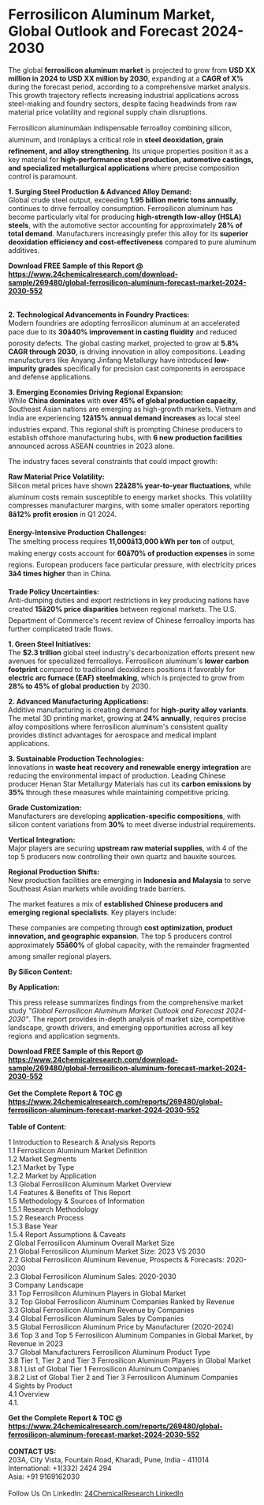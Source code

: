 <h1>Ferrosilicon Aluminum Market, Global Outlook and Forecast 2024-2030</h1><p>The global <strong>ferrosilicon aluminum market</strong> is projected to grow from <strong>USD XX million in 2024 to USD XX million by 2030</strong>, expanding at a <strong>CAGR of X%</strong> during the forecast period, according to a comprehensive market analysis. This growth trajectory reflects increasing industrial applications across steel-making and foundry sectors, despite facing headwinds from raw material price volatility and regional supply chain disruptions.</p><p>Ferrosilicon aluminumâan indispensable ferroalloy combining silicon, aluminum, and ironâplays a critical role in <strong>steel deoxidation, grain refinement, and alloy strengthening</strong>. Its unique properties position it as a key material for <strong>high-performance steel production, automotive castings, and specialized metallurgical applications</strong> where precise composition control is paramount.</p><p><strong>1. Surging Steel Production &amp; Advanced Alloy Demand:</strong><br>
Global crude steel output, exceeding <strong>1.95 billion metric tons annually</strong>, continues to drive ferroalloy consumption. Ferrosilicon aluminum has become particularly vital for producing <strong>high-strength low-alloy (HSLA) steels</strong>, with the automotive sector accounting for approximately <strong>28% of total demand</strong>. Manufacturers increasingly prefer this alloy for its <strong>superior deoxidation efficiency and cost-effectiveness</strong> compared to pure aluminum additives.</p><div><b>Download FREE Sample of this Report @ 
            <a href="https://www.24chemicalresearch.com/download-sample/269480/global-ferrosilicon-aluminum-forecast-market-2024-2030-552">
            https://www.24chemicalresearch.com/download-sample/269480/global-ferrosilicon-aluminum-forecast-market-2024-2030-552</a></b></div><br><p><strong>2. Technological Advancements in Foundry Practices:</strong><br>
Modern foundries are adopting ferrosilicon aluminum at an accelerated pace due to its <strong>30â40% improvement in casting fluidity</strong> and reduced porosity defects. The global casting market, projected to grow at <strong>5.8% CAGR through 2030</strong>, is driving innovation in alloy compositions. Leading manufacturers like Anyang Jinfang Metallurgy have introduced <strong>low-impurity grades</strong> specifically for precision cast components in aerospace and defense applications.</p><p><strong>3. Emerging Economies Driving Regional Expansion:</strong><br>
While <strong>China dominates</strong> with <strong>over 45% of global production capacity</strong>, Southeast Asian nations are emerging as high-growth markets. Vietnam and India are experiencing <strong>12â15% annual demand increases</strong> as local steel industries expand. This regional shift is prompting Chinese producers to establish offshore manufacturing hubs, with <strong>6 new production facilities</strong> announced across ASEAN countries in 2023 alone.</p><p>The industry faces several constraints that could impact growth:</p><p><strong>Raw Material Price Volatility:</strong><br>
    Silicon metal prices have shown <strong>22â28% year-to-year fluctuations</strong>, while aluminum costs remain susceptible to energy market shocks. This volatility compresses manufacturer margins, with some smaller operators reporting <strong>8â12% profit erosion</strong> in Q1 2024.</p><p><strong>Energy-Intensive Production Challenges:</strong><br>
    The smelting process requires <strong>11,000â13,000 kWh per ton</strong> of output, making energy costs account for <strong>60â70% of production expenses</strong> in some regions. European producers face particular pressure, with electricity prices <strong>3â4 times higher</strong> than in China.</p><p><strong>Trade Policy Uncertainties:</strong><br>
    Anti-dumping duties and export restrictions in key producing nations have created <strong>15â20% price disparities</strong> between regional markets. The U.S. Department of Commerce's recent review of Chinese ferroalloy imports has further complicated trade flows.</p><p><strong>1. Green Steel Initiatives:</strong><br>
The <strong>$2.3 trillion</strong> global steel industry's decarbonization efforts present new avenues for specialized ferroalloys. Ferrosilicon aluminum's <strong>lower carbon footprint</strong> compared to traditional deoxidizers positions it favorably for <strong>electric arc furnace (EAF) steelmaking</strong>, which is projected to grow from <strong>28% to 45% of global production</strong> by 2030.</p><p><strong>2. Advanced Manufacturing Applications:</strong><br>
Additive manufacturing is creating demand for <strong>high-purity alloy variants</strong>. The metal 3D printing market, growing at <strong>24% annually</strong>, requires precise alloy compositions where ferrosilicon aluminum's consistent quality provides distinct advantages for aerospace and medical implant applications.</p><p><strong>3. Sustainable Production Technologies:</strong><br>
Innovations in <strong>waste heat recovery and renewable energy integration</strong> are reducing the environmental impact of production. Leading Chinese producer Henan Star Metallurgy Materials has cut its <strong>carbon emissions by 35%</strong> through these measures while maintaining competitive pricing.</p><p><strong>Grade Customization:</strong><br>
    Manufacturers are developing <strong>application-specific compositions</strong>, with silicon content variations from <strong>30%</strong> to meet diverse industrial requirements.</p><p><strong>Vertical Integration:</strong><br>
    Major players are securing <strong>upstream raw material supplies</strong>, with 4 of the top 5 producers now controlling their own quartz and bauxite sources.</p><p><strong>Regional Production Shifts:</strong><br>
    New production facilities are emerging in <strong>Indonesia and Malaysia</strong> to serve Southeast Asian markets while avoiding trade barriers.</p><p>The market features a mix of <strong>established Chinese producers and emerging regional specialists</strong>. Key players include:</p><p>These companies are competing through <strong>cost optimization, product innovation, and geographic expansion</strong>. The top 5 producers control approximately <strong>55â60%</strong> of global capacity, with the remainder fragmented among smaller regional players.</p><p><strong>By Silicon Content:</strong></p><p><strong>By Application:</strong></p><p>This press release summarizes findings from the comprehensive market study <em>"Global Ferrosilicon Aluminum Market Outlook and Forecast 2024-2030"</em>. The report provides in-depth analysis of market size, competitive landscape, growth drivers, and emerging opportunities across all key regions and application segments.</p><div><b>Download FREE Sample of this Report @ 
            <a href="https://www.24chemicalresearch.com/download-sample/269480/global-ferrosilicon-aluminum-forecast-market-2024-2030-552">
            https://www.24chemicalresearch.com/download-sample/269480/global-ferrosilicon-aluminum-forecast-market-2024-2030-552</a></b></div><br><div><b>Get the Complete Report & TOC @ 
            <a href="https://www.24chemicalresearch.com/reports/269480/global-ferrosilicon-aluminum-forecast-market-2024-2030-552">
            https://www.24chemicalresearch.com/reports/269480/global-ferrosilicon-aluminum-forecast-market-2024-2030-552</a></b></div><br>
            <b>Table of Content:</b><p>1 Introduction to Research & Analysis Reports<br />
    1.1 Ferrosilicon Aluminum Market Definition<br />
    1.2 Market Segments<br />
        1.2.1 Market by Type<br />
        1.2.2 Market by Application<br />
    1.3 Global Ferrosilicon Aluminum Market Overview<br />
    1.4 Features & Benefits of This Report<br />
    1.5 Methodology & Sources of Information<br />
        1.5.1 Research Methodology<br />
        1.5.2 Research Process<br />
        1.5.3 Base Year<br />
        1.5.4 Report Assumptions & Caveats<br />
2 Global Ferrosilicon Aluminum Overall Market Size<br />
    2.1 Global Ferrosilicon Aluminum Market Size: 2023 VS 2030<br />
    2.2 Global Ferrosilicon Aluminum Revenue, Prospects & Forecasts: 2020-2030<br />
    2.3 Global Ferrosilicon Aluminum Sales: 2020-2030<br />
3 Company Landscape<br />
    3.1 Top Ferrosilicon Aluminum Players in Global Market<br />
    3.2 Top Global Ferrosilicon Aluminum Companies Ranked by Revenue<br />
    3.3 Global Ferrosilicon Aluminum Revenue by Companies<br />
    3.4 Global Ferrosilicon Aluminum Sales by Companies<br />
    3.5 Global Ferrosilicon Aluminum Price by Manufacturer (2020-2024)<br />
    3.6 Top 3 and Top 5 Ferrosilicon Aluminum Companies in Global Market, by Revenue in 2023<br />
    3.7 Global Manufacturers Ferrosilicon Aluminum Product Type<br />
    3.8 Tier 1, Tier 2 and Tier 3 Ferrosilicon Aluminum Players in Global Market<br />
        3.8.1 List of Global Tier 1 Ferrosilicon Aluminum Companies<br />
        3.8.2 List of Global Tier 2 and Tier 3 Ferrosilicon Aluminum Companies<br />
4 Sights by Product<br />
    4.1 Overview<br />
        4.1.</p><div><b>Get the Complete Report & TOC @ 
            <a href="https://www.24chemicalresearch.com/reports/269480/global-ferrosilicon-aluminum-forecast-market-2024-2030-552">
            https://www.24chemicalresearch.com/reports/269480/global-ferrosilicon-aluminum-forecast-market-2024-2030-552</a></b></div><br><b>CONTACT US:</b><br>
            203A, City Vista, Fountain Road, Kharadi, Pune, India - 411014<br>
            International: +1(332) 2424 294<br>
            Asia: +91 9169162030 <br><br>
            Follow Us On LinkedIn: <a href="https://www.linkedin.com/company/24chemicalresearch/">24ChemicalResearch LinkedIn</a>